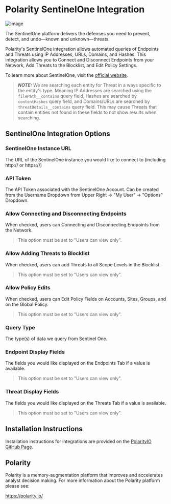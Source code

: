 # Polarity SentinelOne Integration

![image](https://img.shields.io/badge/status-beta-green.svg)

The SentinelOne platform delivers the defenses you need to prevent, detect, and undo—known and unknown—threats.

Polarity's SentinelOne integration allows automated queries of Endpoints and Threats using IP Addresses, URLs, Domains, and Hashes.  This integration allows you to Connect and Disconnect Endpoints from your Network, Add Threats to the Blocklist, and Edit Policy Settings.


To learn more about SentinelOne, visit the [official website](https://www.sentinelone.com/).

> ***NOTE:*** We are searching each entity for Threat in a ways specific to the entity's type.  Meaning IP Addresses are searched using the `filePath__contains` query field, Hashes are searched by `contentHashes` query field, and Domains/URLs are searched by `threatDetails__contains` query field.  This may cause Threats that contain entities not found in these fields to not show results when searching.

## SentinelOne Integration Options

### SentinelOne Instance URL
The URL of the SentinelOne instance you would like to connect to (including http:// or https://)

### API Token
The API Token associated with the SentinelOne Account.  Can be created from the Username Dropdown from Upper Right -> "My User" -> "Options" Dropdown.

### Allow Connecting and Disconnecting Endpoints
When checked, users can Connecting and Disconnecting Endpoints from the Network.

> This option must be set to "Users can view only".

### Allow Adding Threats to Blocklist
When checked, users can add Threats to all Scope Levels in the Blocklist.

> This option must be set to "Users can view only".

### Allow Policy Edits
When checked, users can Edit Policy Fields on Accounts, Sites, Groups, and on the Global Policy.

> This option must be set to "Users can view only".

### Query Type
The type(s) of data we query from Sentinel One.

### Endpoint Display Fields
The fields you would like displayed on the Endpoints Tab if a value is available.

> This option must be set to "Users can view only".

### Threat Display Fields
The fields you would like displayed on the Threats Tab if a value is available.

> This option must be set to "Users can view only".

## Installation Instructions

Installation instructions for integrations are provided on the [PolarityIO GitHub Page](https://polarityio.github.io/).


## Polarity

Polarity is a memory-augmentation platform that improves and accelerates analyst decision making.  For more information about the Polarity platform please see:

https://polarity.io/
